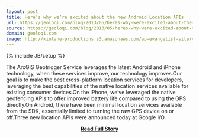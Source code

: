 ```yaml
---
layout: post
title: Here’s why we’re excited about the new Android Location APIs
url: https://geoloqi.com/blog/2013/05/heres-why-were-excited-about-the-new-google-location-apis/
source: https://geoloqi.com/blog/2013/05/heres-why-were-excited-about-the-new-google-location-apis/
domain: geoloqi.com
image: http://kinlane-productions.s3.amazonaws.com/ap-evangelist-site/curated/screenshots/8682_geoloqi_com.png
---
```

{% include JB/setup %}<p>The ArcGIS Geotrigger Service leverages the latest Android and iPhone technology, when these services improve, our technology improves.Our goal is to make the best cross-platform location services for developers, leveraging the best capabilities of the native location services available for existing consumer devices.On the iPhone, we’ve leveraged the native geofencing APIs to offer improved battery life compared to using the GPS directly.On Android, there have been minimal location services available from the SDK, essentially limited to turning the raw GPS device on or off.Three new location APIs were announced today at Google I/O.</p>
<center><p><a href="https://geoloqi.com/blog/2013/05/heres-why-were-excited-about-the-new-google-location-apis/" style='padding:25px; font-sze:18px; font-weight: bold;'>Read Full Story</a></p></center>
